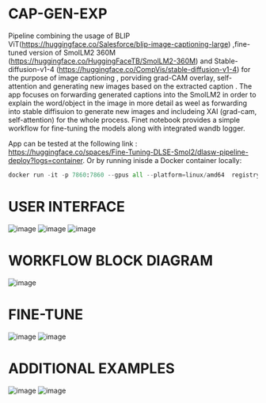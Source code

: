 # CAP-GEN-EXP
Pipeline combining the usage of BLIP ViT(https://huggingface.co/Salesforce/blip-image-captioning-large) ,fine-tuned version of SmolLM2 360M (https://huggingface.co/HuggingFaceTB/SmolLM2-360M) and Stable-diffusion-v1-4 (https://huggingface.co/CompVis/stable-diffusion-v1-4) for the purpose of image captioning , porviding grad-CAM overlay, self-attention and generating new images based on the extracted caption .
The app focuses on forwarding generated captions into the SmolLM2 in order to explain the word/object in the image in more detail as weel as forwarding into stable diffisuion to generate new images and includeing XAI (grad-cam, self-attention) for the whole process.
Finet notebook provides a simple workflow for fine-tuning the models along with integrated wandb logger.

App can be tested at the following link : https://huggingface.co/spaces/Fine-Tuning-DLSE-Smol2/dlasw-pipeline-deploy?logs=container.
Or by running inisde a Docker container locally:
```python
docker run -it -p 7860:7860 --gpus all --platform=linux/amd64  registry.hf.space/fine-tuning-dlse-smol2-dlasw-pipeline-deploy:latest python app.py
```

# USER INTERFACE
![image](https://github.com/user-attachments/assets/75504a88-f899-42ff-b9ef-a443e6c318ee)
![image](https://github.com/user-attachments/assets/90ee7584-c4c7-4494-9cb8-f871b1da521c)
![image](https://github.com/user-attachments/assets/191ddc41-7f80-490d-a54f-20be4c54d45d)



# WORKFLOW BLOCK DIAGRAM
![image](https://github.com/user-attachments/assets/eebd50ff-0cf3-470c-94cd-c182aac22348)

# FINE-TUNE
![image](https://github.com/user-attachments/assets/11ca3573-b677-4987-9f9a-21e9e38f6e64)
![image](https://github.com/user-attachments/assets/3135e73c-5d58-4b2b-9d84-9b91cec1b68c)


# ADDITIONAL EXAMPLES
![image](https://github.com/user-attachments/assets/0f9bd3e6-7acf-44b1-a145-0726d397ef30)
![image](https://github.com/user-attachments/assets/90103eac-920f-46b8-92b8-bfb18323f76b)


